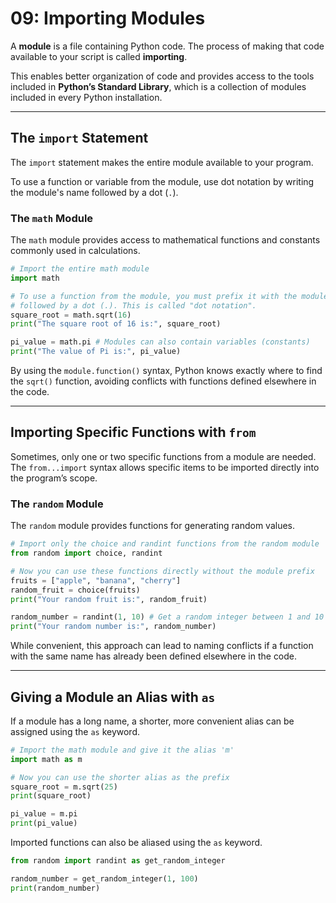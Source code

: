 # 09: Importing Modules

A **module** is a file containing Python code. The process of making that code available to your script is called **importing**.

This enables better organization of code and provides access to the tools included in **Python’s Standard Library**, which is a collection of modules included in every Python installation.

---

## The `import` Statement

The `import` statement makes the entire module available to your program.

To use a function or variable from the module, use dot notation by writing the module's name followed by a dot (`.`). 

### The `math` Module

The `math` module provides access to mathematical functions and constants commonly used in calculations.

```python
# Import the entire math module
import math

# To use a function from the module, you must prefix it with the module's name
# followed by a dot (.). This is called "dot notation".
square_root = math.sqrt(16)
print("The square root of 16 is:", square_root)

pi_value = math.pi # Modules can also contain variables (constants)
print("The value of Pi is:", pi_value)
```

By using the `module.function()` syntax, Python knows exactly where to find the `sqrt()` function, avoiding conflicts with functions defined elsewhere in the code.

---

## Importing Specific Functions with `from`

Sometimes, only one or two specific functions from a module are needed. The `from...import` syntax allows specific items to be imported directly into the program’s scope.

### The `random` Module

The `random` module provides functions for generating random values.

```python
# Import only the choice and randint functions from the random module
from random import choice, randint

# Now you can use these functions directly without the module prefix
fruits = ["apple", "banana", "cherry"]
random_fruit = choice(fruits)
print("Your random fruit is:", random_fruit)

random_number = randint(1, 10) # Get a random integer between 1 and 10
print("Your random number is:", random_number)
```

While convenient, this approach can lead to naming conflicts if a function with the same name has already been defined elsewhere in the code.

---

## Giving a Module an Alias with `as`

If a module has a long name, a shorter, more convenient alias can be assigned using the `as` keyword.

```python
# Import the math module and give it the alias 'm'
import math as m

# Now you can use the shorter alias as the prefix
square_root = m.sqrt(25)
print(square_root)

pi_value = m.pi
print(pi_value)
```

Imported functions can also be aliased using the `as` keyword.

```python
from random import randint as get_random_integer

random_number = get_random_integer(1, 100)
print(random_number)
```
